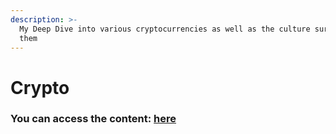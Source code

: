 ```yaml
---
description: >-
  My Deep Dive into various cryptocurrencies as well as the culture surrounding
  them
---
```


# Crypto

### You can access the content: [here](https://docs.tristanphillips.dev/cryptocurrencies/)
